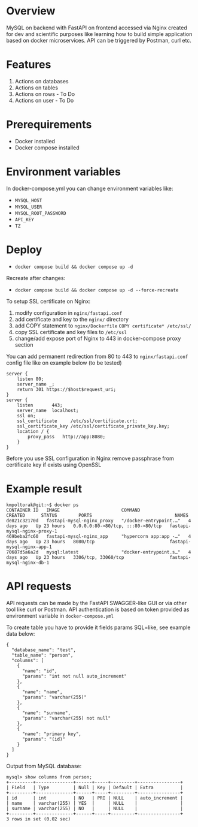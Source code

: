 # Overview
MySQL on backend with FastAPI on frontend accessed via Nginx created for dev and scientific purposes like learning how to build simple application based on docker microservices. API can be triggered by Postman, curl etc.

# Features
1. Actions on databases
2. Actions on tables
3. Actions on rows - To Do
4. Actions on user - To Do

# Prerequirements
* Docker installed
* Docker compose installed

# Environment variables
In docker-compose.yml you can change environment variables like:
- `MYSQL_HOST`
- `MYSQL_USER`
- `MYSQL_ROOT_PASSWORD`
- `API_KEY`
- `TZ`

# Deploy
- `docker compose build && docker compose up -d`

Recreate after changes:
- `docker compose build && docker compose up -d --force-recreate`

To setup SSL certificate on Nginx:
1. modify configuration in `nginx/fastapi.conf`
2. add certificate and key to the `nginx/` directory
3. add COPY statement to `nginx/Dockerfile`
    `COPY certificate* /etc/ssl/`
4. copy SSL certificate and key files to `/etc/ssl`
5. change/add expose port of Nginx to 443 in docker-compose proxy section

You can add permanent redirection from 80 to 443 to `nginx/fastapi.conf` config file like on example below (to be tested)
```
server {
    listen 80;
    server_name _;
    return 301 https://$host$request_uri;
}
server {
    listen       443;
    server_name  localhost;
    ssl on;
    ssl_certificate     /etc/ssl/certificate.crt;
    ssl_certificate_key /etc/ssl/certificate_private_key.key;
    location / {
        proxy_pass   http://app:8080;
    }
}
```

Before you use SSL configuration in Nginx remove passphrase from certificate key if exists using OpenSSL

# Example result

```
kmpoltorak@git:~$ docker ps
CONTAINER ID   IMAGE                       COMMAND                  CREATED      STATUS        PORTS                               NAMES
de821c32170d   fastapi-mysql-nginx_proxy   "/docker-entrypoint.…"   4 days ago   Up 23 hours   0.0.0.0:80->80/tcp, :::80->80/tcp   fastapi-mysql-nginx-proxy-1
469beba2fc60   fastapi-mysql-nginx_app     "hypercorn app:app -…"   4 days ago   Up 23 hours   8080/tcp                            fastapi-mysql-nginx-app-1
70687d5a6a2d   mysql:latest                "docker-entrypoint.s…"   4 days ago   Up 23 hours   3306/tcp, 33060/tcp                 fastapi-mysql-nginx-db-1
```

# API requests
API requests can be made by the FastAPI SWAGGER-like GUI or via other tool like curl or Postman. API authentication is based on token provided as environment variable in `docker-compose.yml`

To create table you have to provide it fields params SQL=like, see example data below:
```
{
  "database_name": "test",
  "table_name": "person",
  "columns": [
    {
      "name": "id",
      "params": "int not null auto_increment"
    },
    {
      "name": "name",
      "params": "varchar(255)"
    },
    {
      "name": "surname",
      "params": "varchar(255) not null"
    },
    {
      "name": "primary key",
      "params": "(id)"
    }
  ]
}
```

Output from MySQL database:
```
mysql> show columns from person;
+---------+--------------+------+-----+---------+----------------+
| Field   | Type         | Null | Key | Default | Extra          |
+---------+--------------+------+-----+---------+----------------+
| id      | int          | NO   | PRI | NULL    | auto_increment |
| name    | varchar(255) | YES  |     | NULL    |                |
| surname | varchar(255) | NO   |     | NULL    |                |
+---------+--------------+------+-----+---------+----------------+
3 rows in set (0.02 sec)
```